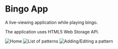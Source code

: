 # Bingo App

A live-viewing application while playing bingo.

The application uses HTML5 Web Storage API.

![Home](https://image.ibb.co/bVR8Dk/bingo_app_2017_09_15_140350_1366x768_scrot.jpg)
![List of patterns](https://image.ibb.co/ms5DeQ/bingo_app_017_09_15_140537_1366x768_scrot.jpg)
![Adding/Editing a pattern](https://image.ibb.co/jbf1Yk/bingo_app_2017_09_15_140554_1366x768_scrot.jpg)